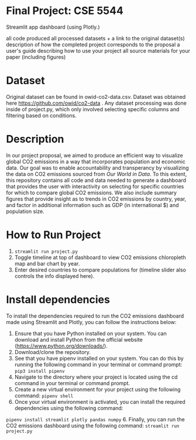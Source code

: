# Final Project: CSE 5544
Streamlit app dashboard (using Plotly.)

all code produced
all processed datasets + a link to the original dataset(s)
description of how the completed project corresponds to the proposal
a user's guide describing how to use your project
all source materials for your paper (including figures)


# Dataset

Original dataset can be found in owid-co2-data.csv. Dataset was obtained here https://github.com/owid/co2-data . 
Any dataset processing was done inside of project.py, which only involved selecting specific columns and filtering based on conditions. 

# Description

In our project proposal, we aimed to produce an efficient way to visualize global CO2 emissions in a way that incorporates population and economic data. Our goal was to enable accountability and transperancy by visualizing the data on CO2 emissions sourced from *Our World in Data*. To this extent, this repository contains all code and data needed to generate a dashboard that provides the user with interactivity on selecting for specific countries for which to compare global CO2 emissions. We also include summary figures that provide insight as to trends in CO2 emissions by country, year, and factor in additional information such as GDP (in international $) and population size.

# How to Run Project
1. `streamlit run project.py` 
2. Toggle timeline at top of dashboard to view CO2 emissions chloropleth map and bar chart by year.
3. Enter desired countries to compare populations for (timeline slider also controls the info displayed here). 

# Install dependencies
To install the dependencies required to run the CO2 emissions dashboard made using Streamlit and Plotly, you can follow the instructions below:

1. Ensure that you have Python installed on your system. You can download and install Python from the official website (https://www.python.org/downloads/).
2. Download/clone the repository.
3. See that you have pipenv installed on your system. You can do this by running the following command in your terminal or command prompt:
`pip3 install pipenv`
3. Navigate to the directory where your project is located using the cd command in your terminal or command prompt.
4. Create a new virtual environment for your project using the following command:
`pipenv shell`
5. Once your virtual environment is activated, you can install the required dependencies using the following command:

`pipenv install streamlit plotly pandas numpy`
6. Finally, you can run the CO2 emissions dashboard using the following command:
`streamlit run project.py`
